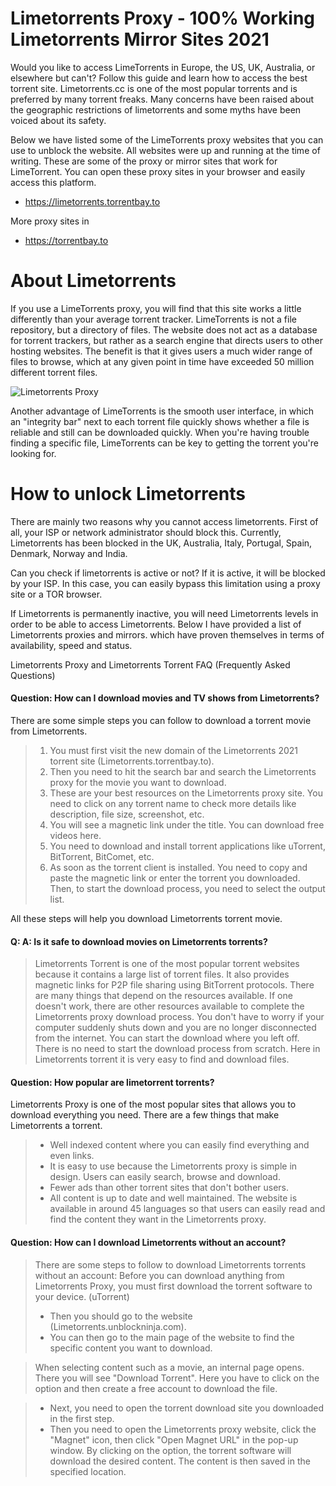 # Limetorrents Proxy - 100% Working Limetorrents Mirror Sites 2021
Would you like to access LimeTorrents in Europe, the US, UK, Australia, or elsewhere but can't? Follow this guide and learn how to access the best torrent site. Limetorrents.cc is one of the most popular torrents and is preferred by many torrent freaks. Many concerns have been raised about the geographic restrictions of limetorrents and some myths have been voiced about its safety.

Below we have listed some of the LimeTorrents proxy websites that you can use to unblock the website. All websites were up and running at the time of writing. These are some of the proxy or mirror sites that work for LimeTorrent. You can open these proxy sites in your browser and easily access this platform.

- https://limetorrents.torrentbay.to

More proxy sites in

- https://torrentbay.to

# About Limetorrents
If you use a LimeTorrents proxy, you will find that this site works a little differently than your average torrent tracker. LimeTorrents is not a file repository, but a directory of files. The website does not act as a database for torrent trackers, but rather as a search engine that directs users to other hosting websites. The benefit is that it gives users a much wider range of files to browse, which at any given point in time have exceeded 50 million different torrent files.

![Limetorrents Proxy](https://github.com/unblocktorrents/Limetorrents-Proxy/blob/master/limetorrents-proxy.png)

Another advantage of LimeTorrents is the smooth user interface, in which an "integrity bar" next to each torrent file quickly shows whether a file is reliable and still can be downloaded quickly. When you're having trouble finding a specific file, LimeTorrents can be key to getting the torrent you're looking for.

# How to unlock Limetorrents
There are mainly two reasons why you cannot access limetorrents. First of all, your ISP or network administrator should block this. Currently, Limetorrents has been blocked in the UK, Australia, Italy, Portugal, Spain, Denmark, Norway and India.

Can you check if limetorrents is active or not? If it is active, it will be blocked by your ISP. In this case, you can easily bypass this limitation using a proxy site or a TOR browser.

If Limetorrents is permanently inactive, you will need Limetorrents levels in order to be able to access Limetorrents. Below I have provided a list of Limetorrents proxies and mirrors. which have proven themselves in terms of availability, speed and status.


Limetorrents Proxy and Limetorrents Torrent FAQ (Frequently Asked Questions)
#### Question: How can I download movies and TV shows from Limetorrents?
There are some simple steps you can follow to download a torrent movie from Limetorrents.
> 1. You must first visit the new domain of the Limetorrents 2021 torrent site (Limetorrents.torrentbay.to).
> 2. Then you need to hit the search bar and search the Limetorrents proxy for the movie you want to download.
> 3. These are your best resources on the Limetorrents proxy site. You need to click on any torrent name to check more details like description, file size, screenshot, etc.
> 4. You will see a magnetic link under the title. You can download free videos here.
> 5. You need to download and install torrent applications like uTorrent, BitTorrent, BitComet, etc.
> 6. As soon as the torrent client is installed. You need to copy and paste the magnetic link or enter the torrent you downloaded. Then, to start the download process, you need to select the output list.

All these steps will help you download Limetorrents torrent movie.

#### Q: A: Is it safe to download movies on Limetorrents torrents?
> Limetorrents Torrent is one of the most popular torrent websites because it contains a large list of torrent files. It also provides magnetic links for P2P file sharing using BitTorrent protocols. There are many things that depend on the resources available. If one doesn't work, there are other resources available to complete the Limetorrents proxy download process. You don't have to worry if your computer suddenly shuts down and you are no longer disconnected from the internet. You can start the download where you left off. There is no need to start the download process from scratch. Here in Limetorrents torrent it is very easy to find and download files.

#### Question: How popular are limetorrent torrents?
Limetorrents Proxy is one of the most popular sites that allows you to download everything you need. There are a few things that make Limetorrents a torrent.
> - Well indexed content where you can easily find everything and even links.
> - It is easy to use because the Limetorrents proxy is simple in design. Users can easily search, browse and download.
> - Fewer ads than other torrent sites that don't bother users.
> - All content is up to date and well maintained.
The website is available in around 45 languages ​​so that users can easily read and find the content they want in the Limetorrents proxy.

#### Question: How can I download Limetorrents without an account?
> There are some steps to follow to download Limetorrents torrents without an account:
Before you can download anything from Limetorrents Proxy, you must first download the torrent software to your device. (uTorrent)
> - Then you should go to the website (Limetorrents.unblockninja.com).
> - You can then go to the main page of the website to find the specific content you want to download.

> When selecting content such as a movie, an internal page opens. There you will see "Download Torrent". Here you have to click on the option and then create a free account to download the file.

> - Next, you need to open the torrent download site you downloaded in the first step.
> - Then you need to open the Limetorrents proxy website, click the "Magnet" icon, then click "Open Magnet URL" in the pop-up window. By clicking on the option, the torrent software will download the desired content. The content is then saved in the specified location.
